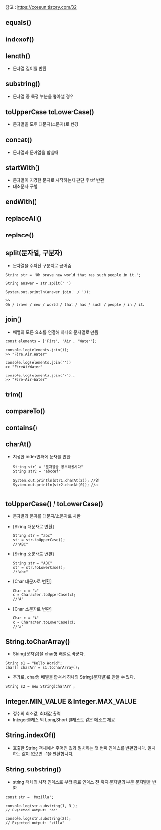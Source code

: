 참고 : https://cceeun.tistory.com/32

## equals()
## indexof()
## length()
- 문자열 길이를 반환
## substring()
- 문자열 중 특정 부분을 뽑아낼 경우
## toUpperCase toLowerCase()
- 문자열을 모두 대문자(소문자)로 변경
## concat()
- 문자열과 문자열을 합칠때
## startWith()
- 문자열이 지정한 문자로 시작하는지 판단 후 t/f 반환 
- 대소문자 구별
## endWith()
## replaceAll()
## replace()
## split(문자열, 구분자)
- 문자열을 주어진 구분자로 끊어줌
```
String str = 'Oh brave new world that has such people in it.';

String answer = str.split(' ');

System.out.println(answer.join(' / '));

>>
Oh / brave / new / world / that / has / such / people / in / it.
```
## join()
- 배열의 모든 요소를 연결해 하나의 문자열로 만듬

```
const elements = ['Fire', 'Air', 'Water'];

console.log(elements.join());
>> "Fire,Air,Water"

console.log(elements.join(''));
>> "FireAirWater"

console.log(elements.join('-'));
>> "Fire-Air-Water"
```

## trim()
## compareTo()
## contains()
## charAt()
- 지정한 index번째에 문자를 반환
    ```
    String str1 = "문자열을 공부해봅시다"
    String str2 = "abcdef"

    System.out.println(str1.charAt(2)); //열
    System.out.println(str2.charAt(0)); //a
    ```
    ```
    
    ```
## toUpperCase() / toLowerCase()
- 문자열과 문자를 대문자/소문자로 치환

- [String 대문자로 변환]
    ```
    String str = "abc"
    str = str.toUpperCase(); 
    //"ABC"
    ```
- [String 소문자로 변환]
    ```
    String str = "ABC"
    str = str.toLowerCase(); 
    //"abc"
    ```
- [Char 대문자로 변환]
    ```
    Char c = "a"
    c = Character.toUpperCase(c); 
    //"A"
    ```
- [Char 소문자로 변환]
    ```
    Char c = "A"
    c = Character.toLowerCase(c); 
    //"a"
    ```
## String.toCharArray()
- String(문자열)을 char형 배열로 바꾼다.
```  
String s1 = "Hello World";
char[] charArr = s1.toCharArray();
```
- 추가로, char형 배열을 합쳐서 하나의 String(문자열)로 만들 수 있다.
```
String s2 = new String(charArr);
```

## Integer.MIN_VALUE & Integer.MAX_VALUE
- 정수의 최소값, 최대값 출력
- Integer클래스 외 Long,Short 클래스도 같은 메소드 제공

## String.indexOf()
- 호출한 String 객체에서 주어진 값과 일치하는 첫 번째 인덱스를 반환합니다. 일치하는 값이 없으면 -1을 반환합니다.

## String.substring()
- string 객체의 시작 인덱스로 부터 종료 인덱스 전 까지 문자열의 부분 문자열을 반환
```
const str = 'Mozilla';

console.log(str.substring(1, 3));
// Expected output: "oz"

console.log(str.substring(2));
// Expected output: "zilla"
```